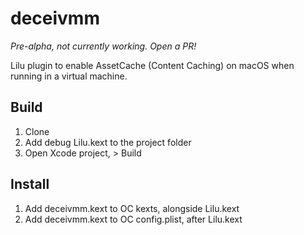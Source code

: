 # deceivmm
*Pre-alpha, not currently working. Open a PR!*

Lilu plugin to enable AssetCache (Content Caching) on macOS when running in a virtual machine.

## Build
1. Clone
2. Add debug Lilu.kext to the project folder
3. Open Xcode project, > Build

## Install
1. Add deceivmm.kext to OC kexts, alongside Lilu.kext
2. Add deceivmm.kext to OC config.plist, after Lilu.kext
